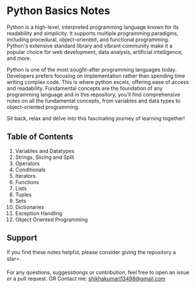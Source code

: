 # Python Basics Notes
Python is a high-level, interpreted programming language known for its readability and simplicity. It supports multiple programming paradigms, including procedural, object-oriented, and functional programming. Python's extensive standard library and vibrant community make it a popular choice for web development, data analysis, artificial intelligence, and more.

Python is one of the most sought-after programming languages today. Developers prefers focusing on implementation rather than spending time writing complex code. This is where python excels, offering ease of access and readability. Fundamental concepts are the foundation of any programming language and in this repository, you'll find comprehensive notes on all the fundamental concepts, from variables and data types to object-oriented programming.

Sit back, relax and delve into this fascinating journey of learning together!

## Table of Contents
1. Variables and Datatypes
2. Strings, Slicing and Split
3. Operators
4. Conditionals
5. Iterators
6. Functions
7. Lists
8. Tuples
9. Sets
10. Dictionaries
11. Exception Handling
12. Object Oriented Programming

## Support
If you find these notes helpful, please consider giving the repository a star⭐.

For any questions, suggesstiongs or contribution, feel free to open an issue or a pull request.
    OR
Contact me: shikhakumari13498@gmail.com
